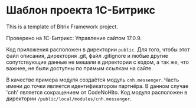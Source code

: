 Шаблон проекта 1С-Битрикс
=========================

This is a template of Bitrix Framework project.

Проверено на 1С-Битрикс: Управление сайтом 17.0.9.

Код приложения расположен в директории `public`. Для того, чтобы этот файл
описания, директория .git, файл .gitignore и любые другие сопутствующие данные
не мешали в директории с кодом, а так же, что важнее, не были доступны по прямым
ссылкам на сайте.

В качестве примера модуля создаётся модуль `cnh.messenger`. Часть имени до точки
является идентификатором партнёра. В данном случае 'cnh' является сокращением
от CodeNoHito.
Код модуля расположен в директории `/public/local/modules/cnh.messenger`.
